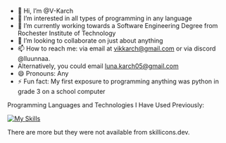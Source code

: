 - 👋 Hi, I’m @V-Karch
- 👀 I’m interested in all types of programming in any language
- 🌱 I’m currently working towards a Software Engineering Degree from Rochester Institute of Technology
- 💞️ I’m looking to collaborate on just about anything
- 📫 How to reach me:  via email at vikkarch@gmail.com or via discord @lluunnaa.
- Alternatively, you could email luna.karch05@gmail.com
- 😄 Pronouns: Any
- ⚡ Fun fact: My first exposure to programming anything was python in grade 3 on a school computer

Programming Languages and Technologies I Have Used Previously:

[![My Skills](https://skillicons.dev/icons?i=angular,arch,arduino,bash,bots,c,cmake,cpp,cs,css,debian,discord,dotnet,fortran,git,github,gitlab,golang,grafana,html,java,javascript,kotlin,linux,lua,mint,neovim,nodejs,postgresql,powershell,python,r,raspberrypi,redhat,ruby,rust,spring,typescript,windows,zig&theme=light&perline=10)](https://skillicons.dev)

There are more but they were not available from skillicons.dev.
